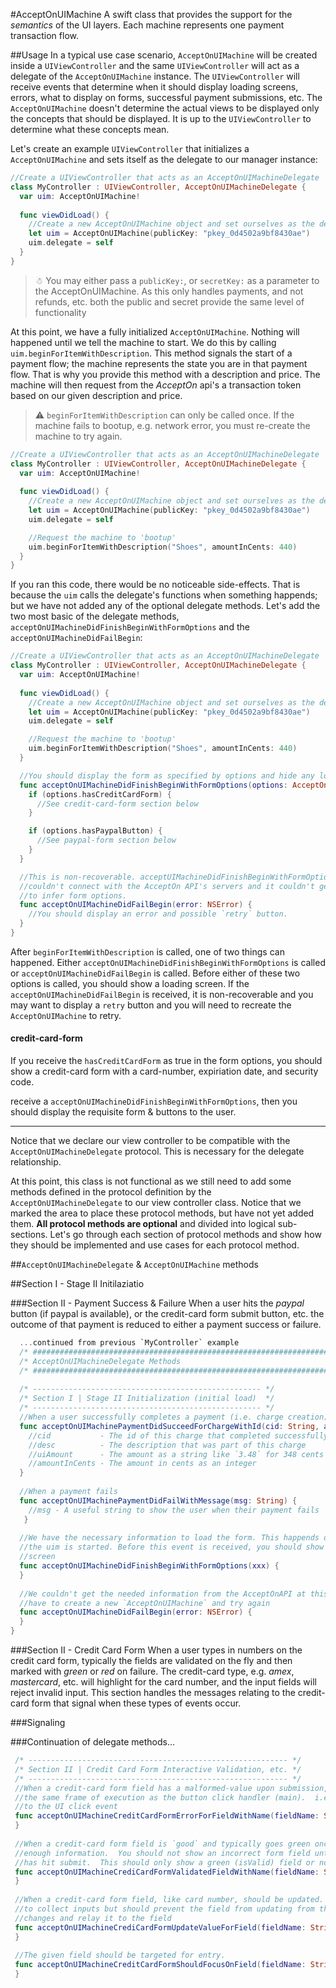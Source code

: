 #AcceptOnUIMachine
A swift class that provides the support for the *semantics* of the UI layers. Each machine represents one
payment transaction flow.

##Usage
In a typical use case scenario, `AcceptOnUIMachine` will be created inside a `UIViewController` and the same `UIViewController` will act as a delegate of the `AcceptOnUIMachine` instance.  The `UIViewController` will receive events that determine when it should display loading screens, errors, what to display on forms, successful payment submissions, etc. The `AcceptOnUIMachine` doesn't determine the actual views to be displayed only the concepts that should be displayed.  It is up to the `UIViewController` to determine what these concepts mean.  

Let's create an example `UIViewController` that initializes a `AcceptOnUIMachine` and sets itself as the delegate to our manager instance:

```swift
//Create a UIViewController that acts as an AcceptOnUIMachineDelegate
class MyController : UIViewController, AcceptOnUIMachineDelegate {
  var uim: AcceptOnUIMachine!
  
  func viewDidLoad() {
    //Create a new AcceptOnUIMachine object and set ourselves as the delegate
    let uim = AcceptOnUIMachine(publicKey: "pkey_0d4502a9bf8430ae")
    uim.delegate = self
  }
}
```

> ☃ You may either pass a `publicKey:`, or `secretKey:`  as a parameter to the AcceptOnUIMachine.  As this only handles payments, and not refunds, etc. both the public and secret provide the same level of functionality

At this point, we have a fully initialized `AcceptOnUIMachine`.  Nothing will happened until we tell the machine to start. We do this by calling `uim.beginForItemWithDescription`.  This method signals the start of a payment flow; the machine represents the state you are in that payment flow.  That is why you provide this method with a description and price.  The machine will then request from the *AcceptOn* api's a transaction token based on our given description and price.

>⚠ `beginForItemWithDescription` can only be called once. If the machine fails to bootup, e.g. network error, you must re-create the machine to try again.

```swift
//Create a UIViewController that acts as an AcceptOnUIMachineDelegate
class MyController : UIViewController, AcceptOnUIMachineDelegate {
  var uim: AcceptOnUIMachine!
  
  func viewDidLoad() {
    //Create a new AcceptOnUIMachine object and set ourselves as the delegate
    let uim = AcceptOnUIMachine(publicKey: "pkey_0d4502a9bf8430ae")
    uim.delegate = self

    //Request the machine to 'bootup'
    uim.beginForItemWithDescription("Shoes", amountInCents: 440)
  }
}
```
If you ran this code, there would be no noticeable side-effects. That is because the `uim` calls the delegate's functions when something 
happends; but we have not added any of the optional delegate methods. Let's add the two most basic of the delegate methods, `acceptOnUIMachineDidFinishBeginWithFormOptions` and
the `acceptOnUIMachineDidFailBegin`:

```swift
//Create a UIViewController that acts as an AcceptOnUIMachineDelegate
class MyController : UIViewController, AcceptOnUIMachineDelegate {
  var uim: AcceptOnUIMachine!
  
  func viewDidLoad() {
    //Create a new AcceptOnUIMachine object and set ourselves as the delegate
    let uim = AcceptOnUIMachine(publicKey: "pkey_0d4502a9bf8430ae")
    uim.delegate = self

    //Request the machine to 'bootup'
    uim.beginForItemWithDescription("Shoes", amountInCents: 440)
  }

  //You should display the form as specified by options and hide any loading screen you had showing
  func acceptOnUIMachineDidFinishBeginWithFormOptions(options: AcceptOnUIMachineFormOptions) {
    if (options.hasCreditCardForm) {
      //See credit-card-form section below
    }

    if (options.hasPaypalButton) {
      //See paypal-form section below
    }
  }

  //This is non-recoverable. acceptUIMachineDidFinishBeginWithFormOptions was never called.  More than likely, you
  //couldn't connect with the AcceptOn API's servers and it couldn't get the paymentMethods information needed
  //to infer form options.
  func acceptOnUIMachineDidFailBegin(error: NSError) {
    //You should display an error and possible `retry` button.
  }
}
```

After `beginForItemWithDescription` is called, one of two things can happened. Either `acceptOnUIMachineDidFinishBeginWithFormOptions` is called or
`acceptOnUIMachineDidFailBegin` is called. Before either of these two options is called, you should show a loading screen.  If the `acceptOnUIMachineDidFailBegin`
is received, it is non-recoverable and you may want to display a `retry` button and you will need to recreate the `AcceptOnUIMachine` to retry.

#### credit-card-form
If you receive the `hasCreditCardForm` as true in the form options, you should show a credit-card form with a card-number, expiriation date, and security code.

receive a `acceptOnUIMachineDidFinishBeginWithFormOptions`, then you should display the requisite form & buttons to the user.

------

Notice that we declare our view controller to be compatible with the `AcceptOnUIMachineDelegate` protocol.  This is necessary for the delegate relationship.  

At this point, this class is not functional as we still need to add some methods defined in the protocol definition by the `AcceptOnUIMachineDelegate` to our view controller class.  Notice that we marked the area to place these protocol methods, but have not yet added them.  **All protocol methods are optional** and divided into logical sub-sections.  Let's go through each section of protocol methods and show how they should be implemented and use cases for each protocol method.

##`AcceptOnUIMachineDelegate` & `AcceptOnUIMachine` methods

##Section I - Stage II Initilaziatio

###Section II - Payment Success & Failure
When a user hits the *paypal* button (if paypal is available), or the credit-card form submit button, etc. the outcome of that payment is reduced to either a payment success or failure.

```swift
  ...continued from previous `MyController` example
  /* ################################################################################ */   
  /* AcceptOnUIMachineDelegate Methods                                                */
  /* ################################################################################ */
  
  /* --------------------------------------------------- */
  /* Section I | Stage II Initialization (initial load)  */
  /* --------------------------------------------------- */
  //When a user successfully completes a payment (i.e. charge creation) through any payment provider, e.g. `paypal`, `stripe`, etc.
  func acceptOnUIMachinePaymentDidSucceedForChargeWithId(cid: String, andDescription desc: String, andUIAmount uiAmount: String, andAmountInCents amountInCents: Int) {
    //cid           - The id of this charge that completed successfully
    //desc          - The description that was part of this charge
    //uiAmount      - The amount as a string like `3.48` for 348 cents
    //amountInCents - The amount in cents as an integer
  }
  
  //When a payment fails
  func acceptOnUIMachinePaymentDidFailWithMessage(msg: String) {
    //msg - A useful string to show the user when their payment fails
   }
   
  //We have the necessary information to load the form. This happends once after
  //the uim is started. Before this event is received, you should show a loading
  //screen
  func acceptOnUIMachineDidFinishBeginWithFormOptions(xxx) {
  }
  
  //We couldn't get the needed information from the AcceptOnAPI at this time. You will
  //have to create a new `AcceptOnUIMachine` and try again
  func acceptOnUIMachineDidFailBegin(error: NSError) {
  }
}
```

###Section II - Credit Card Form
When a user types in numbers on the credit card form, typically the fields are validated on the fly and then marked with *green* or *red* on failure.  The credit-card type, e.g. *amex*, *mastercard*, etc. will highlight for the card number, and the input fields will reject invalid input.  This section handles the messages relating to the credit-card form that signal when these types of events occur.

###Signaling

###Continuation of delegate methods...

```swift
 /* ---------------------------------------------------------- */
 /* Section II | Credit Card Form Interactive Validation, etc. */
 /* ---------------------------------------------------------- */
 //When a credit-card form field has a malformed-value upon submission, dispatched within
 //the same frame of execution as the button click handler (main).  i.e. synchronous w.r.t
 //to the UI click event
 func acceptOnUIMachineCreditCardFormErrorForFieldWithName(fieldName: String, msg: String) {
 }
  
 //When a credit-card form field is `good` and typically goes green once the user types in
 //enough information.  You should not show an incorrect form field until after the user
 //has hit submit.  This should only show a green (isValid) field or nothing at all.
 func acceptOnUIMachineCrediCardFormValidatedFieldWithName(fieldName: String, isValid: Bool) {
 }
  
 //When a credit-card form field, like card number, should be updated. You may still use a UIInputField 
 //to collect inputs but should prevent the field from updating from the input itself. Just capture the
 //changes and relay it to the field
 func acceptOnUIMachineCrediCardFormUpdateValueForField(fieldName: String) {
 }
 
 //The given field should be targeted for entry.
 func acceptOnUIMachineCreditCardFormShouldFocusOnField(fieldName: String) {
 }
```
